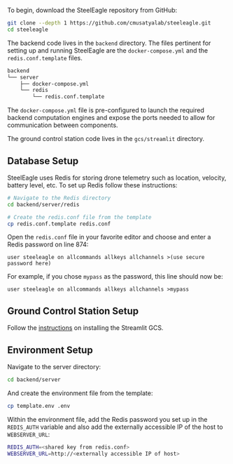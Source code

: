 To begin, download the SteelEagle repository from GitHub:

```bash
git clone --depth 1 https://github.com/cmusatyalab/steeleagle.git
cd steeleagle
```

The backend code lives in the `backend` directory. The files pertinent for
setting up and running SteelEagle are the `docker-compose.yml` and the
`redis.conf.template` files.

```bash
backend
└── server
    ├── docker-compose.yml
    └── redis
        └── redis.conf.template

```
The `docker-compose.yml` file is pre-configured to launch the required
backend computation engines and expose the ports needed to allow for
communication between components.

The ground control station code lives in the `gcs/streamlit` directory.

## Database Setup

SteelEagle uses Redis for storing drone telemetry such as location, velocity,
battery level, etc. To set up Redis follow these instructions:
```bash
# Navigate to the Redis directory
cd backend/server/redis

# Create the redis.conf file from the template
cp redis.conf.template redis.conf
```

Open the `redis.conf` file in your favorite editor and choose and enter a
Redis password on line 874:
```
user steeleagle on allcommands allkeys allchannels >(use secure password here)
```
For example, if you chose `mypass` as the password, this line should now be:
```
user steeleagle on allcommands allkeys allchannels >mypass
```

## Ground Control Station Setup
Follow the [instructions](../gcs/setup.md) on installing the Streamlit GCS.

## Environment Setup
Navigate to the server directory:
```bash
cd backend/server
```
And create the environment file from the template:
```bash
cp template.env .env
```
Within the environment file, add the Redis password you set up in the
`REDIS_AUTH` variable and also add the externally accessible IP of the host
to `WEBSERVER_URL`:
```bash
REDIS_AUTH=<shared key from redis.conf>
WEBSERVER_URL=http://<externally accessible IP of host>
```
